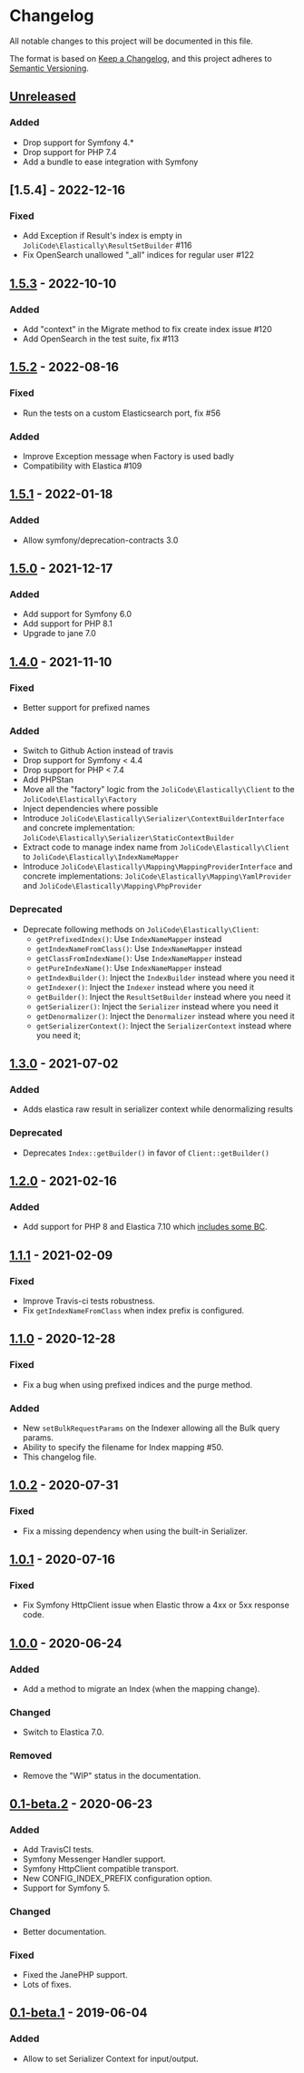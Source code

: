 # Changelog

All notable changes to this project will be documented in this file.

The format is based on [Keep a Changelog](https://keepachangelog.com/en/1.0.0/),
and this project adheres to [Semantic Versioning](https://semver.org/spec/v2.0.0.html).

## [Unreleased]

### Added

- Drop support for Symfony 4.*
- Drop support for PHP 7.4
- Add a bundle to ease integration with Symfony

## [1.5.4] - 2022-12-16

### Fixed

- Add Exception if Result's index is empty in `JoliCode\Elastically\ResultSetBuilder` #116
- Fix OpenSearch unallowed "_all" indices for regular user #122

## [1.5.3] - 2022-10-10

### Added

- Add "context" in the Migrate method to fix create index issue #120
- Add OpenSearch in the test suite, fix #113

## [1.5.2] - 2022-08-16

### Fixed

- Run the tests on a custom Elasticsearch port, fix #56

### Added

- Improve Exception message when Factory is used badly
- Compatibility with Elastica #109

## [1.5.1] - 2022-01-18

### Added

- Allow symfony/deprecation-contracts 3.0

## [1.5.0] - 2021-12-17

### Added

- Add support for Symfony 6.0
- Add support for PHP 8.1
- Upgrade to jane 7.0

## [1.4.0] - 2021-11-10

### Fixed

- Better support for prefixed names

### Added

- Switch to Github Action instead of travis
- Drop support for Symfony < 4.4
- Drop support for PHP < 7.4
- Add PHPStan
- Move all the "factory" logic from the `JoliCode\Elastically\Client` to the
  `JoliCode\Elastically\Factory`
- Inject dependencies where possible
- Introduce `JoliCode\Elastically\Serializer\ContextBuilderInterface` and
  concrete implementation: `JoliCode\Elastically\Serializer\StaticContextBuilder`
- Extract code to manage index name from `JoliCode\Elastically\Client` to
  `JoliCode\Elastically\IndexNameMapper`
- Introduce `JoliCode\Elastically\Mapping\MappingProviderInterface` and concrete
  implementations: `JoliCode\Elastically\Mapping\YamlProvider` and
  `JoliCode\Elastically\Mapping\PhpProvider`

### Deprecated

- Deprecate following methods on `JoliCode\Elastically\Client`:
    - `getPrefixedIndex()`: Use `IndexNameMapper` instead
    - `getIndexNameFromClass()`: Use `IndexNameMapper` instead
    - `getClassFromIndexName()`: Use `IndexNameMapper` instead
    - `getPureIndexName()`: Use `IndexNameMapper` instead
    - `getIndexBuilder()`: Inject the `IndexBuilder` instead where you need it
    - `getIndexer()`: Inject the `Indexer` instead where you need it
    - `getBuilder()`: Inject the `ResultSetBuilder` instead where you need it
    - `getSerializer()`: Inject the `Serializer` instead where you need it
    - `getDenormalizer()`: Inject the `Denormalizer` instead where you need it
    - `getSerializerContext()`: Inject the `SerializerContext` instead where you need it;

## [1.3.0] - 2021-07-02

### Added

- Adds elastica raw result in serializer context while denormalizing results

### Deprecated

- Deprecates `Index::getBuilder()` in favor of `Client::getBuilder()`

## [1.2.0] - 2021-02-16

### Added

- Add support for PHP 8 and Elastica 7.10 which [includes some BC](https://github.com/ruflin/Elastica/releases/tag/7.1.0).

## [1.1.1] - 2021-02-09

### Fixed

- Improve Travis-ci tests robustness.
- Fix `getIndexNameFromClass` when index prefix is configured.

## [1.1.0] - 2020-12-28

### Fixed

- Fix a bug when using prefixed indices and the purge method.

### Added

- New `setBulkRequestParams` on the Indexer allowing all the Bulk query params.
- Ability to specify the filename for Index mapping #50.
- This changelog file.

## [1.0.2] - 2020-07-31

### Fixed

- Fix a missing dependency when using the built-in Serializer.

## [1.0.1] - 2020-07-16

### Fixed

- Fix Symfony HttpClient issue when Elastic throw a 4xx or 5xx response code.

## [1.0.0] - 2020-06-24

### Added

- Add a method to migrate an Index (when the mapping change).

### Changed

- Switch to Elastica 7.0.

### Removed

- Remove the "WIP" status in the documentation.

## [0.1-beta.2] - 2020-06-23

### Added

- Add TravisCI tests.
- Symfony Messenger Handler support.
- Symfony HttpClient compatible transport.
- New CONFIG_INDEX_PREFIX configuration option.
- Support for Symfony 5.

### Changed

- Better documentation.

### Fixed

- Fixed the JanePHP support.
- Lots of fixes.

## [0.1-beta.1] - 2019-06-04

### Added

- Allow to set Serializer Context for input/output.

[Unreleased]: https://github.com/jolicode/elastically/compare/v1.5.3...HEAD
[1.5.3]: https://github.com/jolicode/elastically/compare/v1.5.2...v1.5.3
[1.5.2]: https://github.com/jolicode/elastically/compare/v1.5.1...v1.5.2
[1.5.1]: https://github.com/jolicode/elastically/compare/v1.5.0...v1.5.1
[1.5.0]: https://github.com/jolicode/elastically/compare/v1.4.0...v1.5.0
[1.4.0]: https://github.com/jolicode/elastically/compare/v1.3.0...v1.4.0
[1.3.0]: https://github.com/jolicode/elastically/compare/v1.2.0...v1.3.0
[1.2.0]: https://github.com/jolicode/elastically/compare/v1.1.1...v1.2.0
[1.1.1]: https://github.com/jolicode/elastically/compare/v1.1.0...v1.1.1
[1.1.0]: https://github.com/jolicode/elastically/compare/v1.0.2...v1.1.0
[1.0.2]: https://github.com/jolicode/elastically/compare/v1.0.1...v1.0.2
[1.0.1]: https://github.com/jolicode/elastically/compare/v1.0.0...v1.0.1
[1.0.0]: https://github.com/jolicode/elastically/compare/v0.1-beta.2...v1.0.0
[0.1-beta.2]: https://github.com/jolicode/elastically/compare/v0.1-beta.1...v0.1-beta.2
[0.1-beta.1]: https://github.com/jolicode/elastically/releases/tag/v0.1-beta.1
